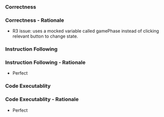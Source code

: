 ### Correctness

### Correctness - Rationale

- R3 issue: uses a mocked variable called gamePhase instead of clicking relevant button to change state.

### Instruction Following

### Instruction Following - Rationale

- Perfect

### Code Executablity

### Code Executablity - Rationale

- Perfect